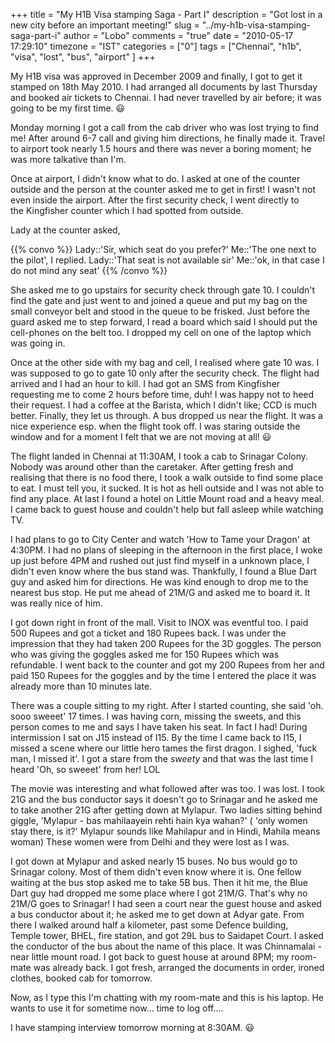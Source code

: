 +++
title = "My H1B Visa stamping Saga - Part I"
description = "Got lost in a new city before an important meeting!"
slug = "../my-h1b-visa-stamping-saga-part-i"
author = "Lobo"
comments = "true"
date = "2010-05-17 17:29:10"
timezone = "IST"
categories = ["0"]
tags = ["Chennai", "h1b", "visa", "lost", "bus", "airport" ]
+++

My H1B visa was approved in December 2009 and finally, I got to get it stamped on 18th May 2010. I had arranged all documents by last Thursday and booked air tickets to Chennai. I had never travelled by air before; it was going to be my first time. :smiley:

Monday morning I got a call from the cab driver who was lost trying to find me! After around 6-7 call and giving him directions, he finally made it. Travel to airport took nearly 1.5 hours and there was never a boring moment; he was more talkative than I'm.

Once at airport, I didn't know what to do. I asked at one of the counter outside and the person at the counter asked  me to get in first! I wasn't not even inside the airport. After the first security check, I went directly to the Kingfisher counter which I had spotted from outside.

Lady at the counter asked,

{{% convo %}}
Lady::'Sir, which seat do you prefer?'
Me::'The one next to the pilot', I replied.
Lady::'That seat is not available sir'
Me::'ok, in that case I do not mind any seat'
{{% /convo %}}

She asked me to go upstairs for security check through gate 10. I couldn't find the gate and just went to and joined a queue and put my bag on the small conveyor belt and stood in the queue to be frisked. Just before the guard asked me to step forward, I read a board which said I should  put the cell-phones on the belt too. I dropped my cell on one of the laptop which was going in.

Once at the other side with my bag and cell, I realised where gate 10 was. I was supposed to go to gate 10 only after the security check. The flight had arrived and I had an hour to kill. I had got an SMS from Kingfisher requesting me to come 2 hours before time, duh! I was happy not to heed their request. I had a coffee at the Barista, which I didn't like; CCD is much better. Finally, they let us through. A bus dropped us near the flight. It was a nice experience esp. when the flight took off. I was staring outside the window and for a moment I felt that we are not moving at all! :smiley:

The flight landed in Chennai at 11:30AM, I took a cab to Srinagar Colony. Nobody was around other than the caretaker. After getting fresh and realising that there is no food there, I took a walk outside to find some place to eat. I must tell you, it sucked. It is hot as hell outside and I was not able to find any place. At last I found a hotel on Little Mount road and a heavy meal. I came back to guest house and couldn't help but fall asleep while watching TV.

I had plans to go to City Center and watch 'How to Tame your Dragon' at 4:30PM. I had no plans of sleeping in the afternoon in the first place, I woke up just before 4PM and rushed out just find myself in a unknown place, I didn't even know where the bus stand was. Thankfully, I found a Blue Dart guy and asked him for directions. He was kind enough to drop me to the nearest bus stop. He put me ahead of 21M/G and asked me to board it. It was really nice of him.

I got down right in front of the mall. Visit to INOX was eventful too. I paid 500 Rupees and got a ticket and 180 Rupees back. I was under the impression that they had taken 200 Rupees for the 3D goggles. The person who was giving the goggles asked me for 150 Rupees which was refundable. I went back to the counter and got my 200 Rupees from her and paid 150 Rupees for the goggles and by the time I entered the place it was already more than 10 minutes late.

There was a couple sitting to my right. After I started counting, she said 'oh. sooo sweeet' 17 times. I was having corn, missing the sweets, and this person comes to me and says I have taken his seat. In fact I had! During intermission I sat on J15 instead of I15. By the time I came back to I15, I missed a scene where our little hero tames the first dragon. I sighed, 'fuck man, I missed it'. I got a stare from the *sweety* and that was the last time I heard 'Oh, so sweeet' from her! LOL

The movie was interesting and what followed after was too. I was lost. I took 21G and the bus conductor says it doesn't go to Srinagar and he asked me to take another 21G after getting down at Mylapur. Two ladies sitting behind giggle, 'Mylapur - bas mahilaayein rehti hain kya wahan?' ( 'only women stay there, is it?'  Mylapur sounds like Mahilapur and in Hindi, Mahila means woman) These women were from Delhi and they were lost as I was.

I got down at Mylapur and asked nearly 15 buses. No bus would go to Srinagar colony. Most of them didn't even know where it is. One fellow waiting at the bus stop asked me to take 5B bus. Then it hit me, the Blue Dart guy had dropped me some place where I got 21M/G. That's why no 21M/G goes to Srinagar! I had seen a court near the guest house and asked a bus conductor about it; he asked me to get down at Adyar gate. From there I walked around half a kilometer, past some Defence building, Temple tower, BHEL, fire station, and got 29L bus to Saidapet Court. I asked the conductor of the bus about the name of this place. It was Chinnamalai - near little mount road. I got back to guest house at around 8PM; my room-mate was already back. I got fresh, arranged the documents in order, ironed clothes, booked cab for tomorrow.

Now, as I type this I'm chatting with my room-mate and this is his laptop. He wants to use it for sometime now... time to log off....

I have stamping interview tomorrow morning at 8:30AM. :smiley:
